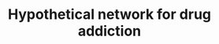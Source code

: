 ---
annotations:
- id: PW:0001029
  parent: disease pathway
  type: Pathway Ontology
  value: substance dependence pathway
authors:
- MaintBot
- Christine Chichester
- Egonw
- Eweitz
citedin:
- link: PMC3650681
  title: Microarray analyses reveal novel targets of exercise-induced stress resistance
    in the dorsal raphe nucleus (2013)
description: Adapted from figure 2 in [http://www.ploscompbiol.org/article/info:doi/10.1371/journal.pcbi.0040002
  Li et al.].
last-edited: 2021-05-16
organisms:
- Rattus norvegicus
redirect_from:
- /index.php/Pathway:WP1281
- /instance/WP1281
- /instance/WP1281_r116979
revision: r116979
schema-jsonld:
- '@context': https://schema.org/
  '@id': https://wikipathways.github.io/pathways/WP1281.html
  '@type': Dataset
  creator:
    '@type': Organization
    name: WikiPathways
  description: Adapted from figure 2 in [http://www.ploscompbiol.org/article/info:doi/10.1371/journal.pcbi.0040002
    Li et al.].
  keywords:
  - Acta1
  - Adcy1
  - Adcy8
  - Ca++
  - Camk2b
  - Camk4
  - Creb1
  - Cyclic AMP
  - D-Glutamate
  - Drd1a
  - Drd2
  - Drd4
  - GRIA1
  - Gria2
  - Gria3
  - Gria4
  - Grin1
  - Grin2a
  - Grin2b
  - Grin2c
  - Grin2d
  - Grm1
  - Grm5
  - Krit1
  - Map2k1
  - Map2k2
  - Mapk1
  - Mapk3
  - Nisch
  - Ppa1
  - Prkaca
  - Prkce
  - Terf2ip
  - Zhx2
  license: CC0
  name: Hypothetical network for drug addiction
seo: CreativeWork
title: Hypothetical network for drug addiction
wpid: WP1281
---